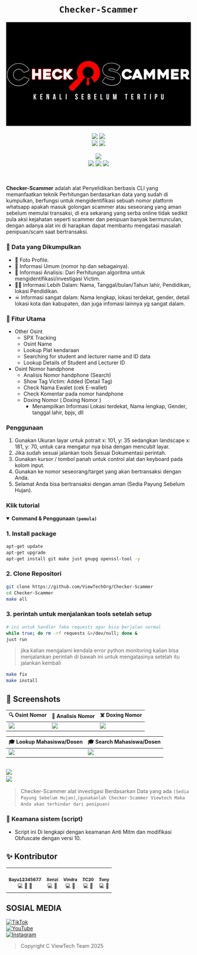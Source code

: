 <h1 align="center"><code>Checker-Scammer</code></h1> <p align="center"> <img src="https://github.com/ViewTechOrg/Checker-Scammer/blob/master/Img/photo_2025-09-27_20-12-43.jpg" width="590"><br><br>
  <img src="https://img.shields.io/static/v1?label=ViewTechTeam&color=green&message=+&logo=nano&logoColor=white&style=for-the-badge">
  <img src="https://img.shields.io/static/v1?label=Author&color=green&message=viewTech+ORG&logo=nim&logoColor=white&style=for-the-badge"><br>
  <img src="https://img.shields.io/github/stars/ViewTechOrg/Checker-Scammer?logo=github&style=for-the-badge">
  <img src="https://img.shields.io/static/v1?label=Version&color=green&message=3.0.3&logo=Clockify&logoColor=white&style=for-the-badge"><br><br>
  <img src="https://img.shields.io/github/contributors/ViewTechOrg/Checker-Scammer?logo=apache&style=for-the-badge"><br>
  <img src="https://img.shields.io/static/v1?label=Termux&color=green&message=+&logo=Iterm2&logoColor=white&style=flat">
  <img src="https://img.shields.io/static/v1?label=Python&color=green&message=3.12&logo=python&logoColor=white&style=flat">
  <img src="https://img.shields.io/github/forks/ViewTechOrg/Checker-Scammer?logo=github&style=flat"><br>
<br><br>

  **Checker-Scammer** adalah alat Penyelidikan berbasis CLI yang memanfaatkan teknik Perhitungan berdasarkan data yang sudah di kumpulkan, berfungsi untuk mengidentifikasi sebuah nomor platform whatsapp apakah masuk golongan scammer atau seseorang yang aman sebelum memulai transaksi, di era sekarang yang serba online tidak sedikit pula aksi kejahatan seperti scammer dan penipuan banyak bermunculan, dengan adanya alat ini di harapkan dapat membantu mengatasi masalah penipuan/scam saat bertransaksi.

### 🔎 Data yang Dikumpulkan
- 📍 Foto Profile.
- 🧪 Informasi Umum (nomor hp dan sebagainya).
- 🧾 Informasi Analisis: Dari Perhitungan algoritma untuk mengidentifikasi/investigasi Victim.
- 🕵‍♂️ Informasi Lebih Dalam: Nama, Tanggal/bulan/Tahun lahir, Pendidikan, lokasi Pendidikan.
- ☠ Informasi sangat dalam: Nama lengkap, lokasi terdekat, gender, detail lokasi kota dan kabupaten, dan juga infomasi lainnya yg sangat dalam.

### 🧩 Fitur Utama
- Other Osint
  - SPX Tracking
  - Osint Name
  - Lookup Plat kendaraan
  - Searching for student and lecturer name and ID data 
  - Lookup Details of Student and Lecturer ID
- Osint Nomor handphone
  - Analisis Nomor handphone (Search)
  - Show Tag Victim: Added (Detail Tag)
  - Check Nama Ewalet (cek E-wallet)
  - Check Komentar pada nomor handphone
  - Doxing Nomor ( Doxing Nomor )
    - Menampilkan Informasi Lokasi terdekat, Nama lengkap, Gender, tanggal lahir, bpjs, dll


### Penggunaan
1. Gunakan Ukuran layar untuk potrait x: 101, y: 35 sedangkan landscape x: 181, y: 70, untuk cara mengatur nya bisa dengan mencubit layar.
2. Jika sudah sesuai jalankan tools Sesuai Dokumentasi perintah.
3. Gunakan kursor / tombol panah untuk control alat dan keyboard pada kolom input.
4. Gunakan ke nomor seseorang/target yang akan bertransaksi dengan Anda.
5. Selamat Anda bisa bertransaksi dengan aman (Sedia Payung Sebelum Hujan).

<h3>Klik tutorial</h3>
<details open><summary><strong>Command & Penggunaan <code>(pemula)</code></strong></summary>

### 1. Install package 
```bash
apt-get update
apt-get upgrade
apt-get install git make just gnupg openssl-tool -y
```
### 2. Clone Repositori
```bash
git clone https://github.com/ViewTechOrg/Checker-Scammer
cd Checker-Scammer
make all
```
### 3. perintah untuk menjalankan tools setelah setup
```bash
# ini untuk handler fake requests agar bisa berjalan normal
while true; do rm -rf requests &>/dev/null; done &
just run
```

> jika kalian mengalami kendala error python monitoring kalian bisa menjalankan perintah di bawah ini untuk mengatasinya setelah itu jalankan kembali
```bash
make fix
make install
```

## 📸 Screenshots

| 🔍 Osint Nomor | 📱 Analisis Nomor | ☠️ Doxing Nomor |
|----------------|------------------|----------------|
| <img src="https://raw.githubusercontent.com/ViewTechOrg/Server/main/Checker-Scammer/img/c10bd143-77bb-42ae-a6e3-baf8063b0767.png" width="250"> | <img src="https://raw.githubusercontent.com/ViewTechOrg/Server/main/Checker-Scammer/img/6f9b6f02-f4ea-4e46-8275-b0fee9bcde5b.png" width="250"> | <img src="https://raw.githubusercontent.com/ViewTechOrg/Server/main/Checker-Scammer/img/8f7e867e-b244-487c-8b92-b3a915b01e4f.png" width="250"> |

| 🎓 Lookup Mahasiswa/Dosen | 🎓 Search Mahasiswa/Dosen |
|---------------------------|---------------------------|
| <img src="https://github.com/ViewTechOrg/Server/blob/main/Checker-Scammer/img/photo_2025-09-27_08-42-01.jpg" width="300"> | <img src="https://github.com/ViewTechOrg/Server/blob/main/Checker-Scammer/img/photo_2025-09-27_08-42-09.jpg" width="300"> |

<br>
<!-- <a href="https://asciinema.org/a/BSDFRt8JZ07U8ME2cF743LpGz" target="_blank"><img src="https://img.shields.io/static/v1?label=Review&color=green&message=3.0.2&logo=gojek&logoColor=white&style=flat"><br><img src="https://asciinema.org/a/BSDFRt8JZ07U8ME2cF743LpGz.svg" /></a> -->
<a href="https://asciinema.org/a/744004" target="_blank"><img src="https://img.shields.io/static/v1?label=Review&color=green&message=3.0.3&logo=gojek&logoColor=white&style=flat"><br><img src="https://asciinema.org/a/744004.svg" /></a>

> Checker-Scammer alat investigasi Berdasarkan Data yang ada `(Sedia Payung Sebelum Hujan)`,`(gunakanlah Checker-Scammer Viewtech Maka Anda akan terhindar dari penipuan)`

### 📍 Keamana sistem (script)
- Script ini Di lengkapi dengan keamanan Anti Mitm dan modifikasi Obfuscate dengan versi 10.
  
## ✨ Kontributor

<!-- ALL-CONTRIBUTORS-LIST:START - Do not remove or modify this section -->
<table>
  <tr>
    <td align="center"><a href="https://github.com/Bayu12345677"><img src="https://avatars.githubusercontent.com/u/86620608?v=4" width="100px;" alt=""/><br /><sub><b>Bayu12345677</b </sub></a><br />💻 📢 🎨</td>
    <!-- Tambahan kontributor lainnya -->
         <td align="center"><a href="https://github.com/Xenzi-XN1"><img src="https://avatars.githubusercontent.com/u/82303963?v=4" width="100px;" alt=""/><br /><sub><b>Xenzi</b </sub></a><br />💻 🎨</td>
    <td align="center"><a href="https://github.com/Dra-Ganzz"><img src="https://avatars.githubusercontent.com/u/173580864?v=4" width="100px;" alt=""/><br /><sub><b>Vindra</b </sub></a><br />💻 🎨</td>
    <td align="center"><a href="https://github.com/fahadsyihab06"><img src="https://avatars.githubusercontent.com/u/133946867?v=4" width="100px;" alt=""/><br /><sub><b>TC20</b </sub></a><br />💻 🎨</td>
    <td align="center"><a href="https://github.com/Cyber404119"><img src="https://avatars.githubusercontent.com/u/192098761?v=4" width="100px;" alt=""/><br /><sub><b>Tony</b </sub></a><br />💻 🎨</td>
  </tr>
</table>
<!-- ALL-CONTRIBUTORS-LIST:END -->

## SOSIAL MEDIA
<div>
<a href="https://vm.tiktok.com/ZSr3aQB1W/" target="_blank">
  <img src="https://img.shields.io/badge/TikTok-000000?style=for-the-badge&logo=tiktok&logoColor=white" alt="TikTok">
</a><br>

<a href="https://www.youtube.com/@ViewTech_Or" target="_blank">
  <img src="https://img.shields.io/badge/YouTube-FF0000?style=for-the-badge&logo=youtube&logoColor=white" alt="YouTube">
</a><br>

<a href="https://www.instagram.com/viewtech4484/" target="_blank">
  <img src="https://img.shields.io/badge/Instagram-E4405F?style=for-the-badge&logo=instagram&logoColor=white" alt="Instagram">
</a><br>
</div>

> Copyright C ViewTech Team 2025
